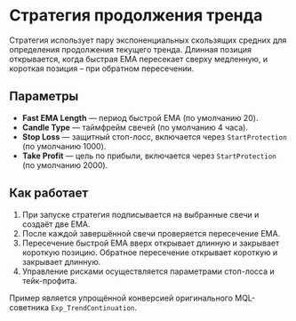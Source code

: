 # Стратегия продолжения тренда

Стратегия использует пару экспоненциальных скользящих средних для определения продолжения текущего тренда. Длинная позиция открывается, когда быстрая EMA пересекает сверху медленную, и короткая позиция – при обратном пересечении.

## Параметры
- **Fast EMA Length** — период быстрой EMA (по умолчанию 20).
- **Candle Type** — таймфрейм свечей (по умолчанию 4 часа).
- **Stop Loss** — защитный стоп-лосс, включается через `StartProtection` (по умолчанию 1000).
- **Take Profit** — цель по прибыли, включается через `StartProtection` (по умолчанию 2000).

## Как работает
1. При запуске стратегия подписывается на выбранные свечи и создаёт две EMA.
2. После каждой завершённой свечи проверяется пересечение EMA.
3. Пересечение быстрой EMA вверх открывает длинную и закрывает короткую позицию. Обратное пересечение открывает короткую и закрывает длинную.
4. Управление рисками осуществляется параметрами стоп-лосса и тейк-профита.

Пример является упрощённой конверсией оригинального MQL-советника `Exp_TrendContinuation`.
